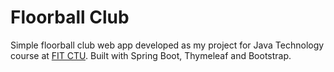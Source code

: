 # Floorball Club

Simple floorball club web app developed as my project for Java Technology course at [FIT CTU](https://fit.cvut.cz/cs). Built with Spring Boot, Thymeleaf and Bootstrap.

